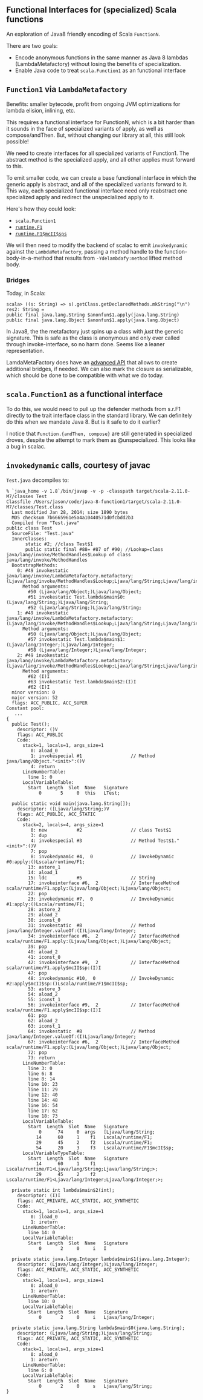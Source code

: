 ## Functional Interfaces for (specialized) Scala functions

An exploration of Java8 friendly encoding of Scala `FunctionN`.

There are two goals: 

  - Encode anonymous functions in the same manner as Java 8 lambdas
(LambdaMetafactory) without losing the benefits of specialization.
  - Enable Java code to treat `scala.Function1` as an functional interface

## `Function1` via `LambdaMetafactory`

Benefits: smaller bytecode, profit from ongoing JVM optimizations
for lambda elision, inlining, etc.
   
This requires a functional interface for FunctionN, which is a bit
harder than it sounds in the face of specialized variants of apply,
as well as compose/andThen. But, without changing our library at all,
this still look possible!

We need to create interfaces for all specialized variants of Function1.
The abstract method is the specialized apply, and all other applies must
forward to this.

To emit smaller code, we can create a base functional interface in which
the generic apply is abstract, and all of the specialized variants forward
to it. This way, each specialized functional interface need only reabstract
one specialized apply and redirect the unspecialized apply to it.

Here's how they could look:

 - `scala.Function1`
 - [`runtime.F1`](https://github.com/retronym/java-8-function1/blob/master/src/main/java/scala/runtime/F1.java)
 - [`runtime.F1$mcII$sps`](https://github.com/retronym/java-8-function1/blob/master/src/main/java/scala/runtime/F1%24mcII%24sp.java)

We will then need to modify the backend of scalac to emit
`invokedynamic` against the `LambdaMetafactory`, passing a method
handle to the function-body-in-a-method that results from `-Ydelambdafy:method`
lifted method body.

### Bridges

Today, in Scala:

```
scala> ((s: String) => s).getClass.getDeclaredMethods.mkString("\n")
res2: String =
public final java.lang.String $anonfun$1.apply(java.lang.String)
public final java.lang.Object $anonfun$1.apply(java.lang.Object)
```

In Java8, the the metafactory just spins up a class with *just* the generic
signature. This is safe as the class is anonymous and only ever
called through invoke-interface, so no harm done. Seems like a leaner
representation.

LamdaMetaFactory does have an [advanced API](http://download.java.net/jdk8/docs/api/java/lang/invoke/LambdaMetafactory.html#FLAG_BRIDGES)
that allows to create additional bridges, if needed. We can also mark
the closure as serializable, which should be done to be compatible
with what we do today.

## `scala.Function1` as a functional interface

To do this, we would need to pull up the defender methods from s.r.F1
directly to the trait interface class in the standard library. We can
definitely do this when we mandate Java 8. But is it safe to do it earlier?

I notice that `Function.{andThen, compose}` are still generated in
specialized droves, despite the attempt to mark them as @unspecialized.
This looks like a bug in scalac.

## `invokedynamic` calls, courtesy of javac

`Test.java` decompiles to:

```
% `java_home -v 1.8`/bin/javap -v -p -classpath target/scala-2.11.0-M7/classes Test
Classfile /Users/jason/code/java-8-function1/target/scala-2.11.0-M7/classes/Test.class
  Last modified Jan 28, 2014; size 1890 bytes
  MD5 checksum 7b6665961e5a4a10440571d0fcbdd2b3
  Compiled from "Test.java"
public class Test
  SourceFile: "Test.java"
  InnerClasses:
       static #2; //class Test$1
       public static final #88= #87 of #90; //Lookup=class java/lang/invoke/MethodHandles$Lookup of class java/lang/invoke/MethodHandles
  BootstrapMethods:
    0: #49 invokestatic java/lang/invoke/LambdaMetafactory.metafactory:(Ljava/lang/invoke/MethodHandles$Lookup;Ljava/lang/String;Ljava/lang/invoke/MethodType;Ljava/lang/invoke/MethodType;Ljava/lang/invoke/MethodHandle;Ljava/lang/invoke/MethodType;)Ljava/lang/invoke/CallSite;
      Method arguments:
        #50 (Ljava/lang/Object;)Ljava/lang/Object;
        #51 invokestatic Test.lambda$main$0:(Ljava/lang/String;)Ljava/lang/String;
        #52 (Ljava/lang/String;)Ljava/lang/String;
    1: #49 invokestatic java/lang/invoke/LambdaMetafactory.metafactory:(Ljava/lang/invoke/MethodHandles$Lookup;Ljava/lang/String;Ljava/lang/invoke/MethodType;Ljava/lang/invoke/MethodType;Ljava/lang/invoke/MethodHandle;Ljava/lang/invoke/MethodType;)Ljava/lang/invoke/CallSite;
      Method arguments:
        #50 (Ljava/lang/Object;)Ljava/lang/Object;
        #57 invokestatic Test.lambda$main$1:(Ljava/lang/Integer;)Ljava/lang/Integer;
        #58 (Ljava/lang/Integer;)Ljava/lang/Integer;
    2: #49 invokestatic java/lang/invoke/LambdaMetafactory.metafactory:(Ljava/lang/invoke/MethodHandles$Lookup;Ljava/lang/String;Ljava/lang/invoke/MethodType;Ljava/lang/invoke/MethodType;Ljava/lang/invoke/MethodHandle;Ljava/lang/invoke/MethodType;)Ljava/lang/invoke/CallSite;
      Method arguments:
        #62 (I)I
        #63 invokestatic Test.lambda$main$2:(I)I
        #62 (I)I
  minor version: 0
  major version: 52
  flags: ACC_PUBLIC, ACC_SUPER
Constant pool:
   ...
{
  public Test();
    descriptor: ()V
    flags: ACC_PUBLIC
    Code:
      stack=1, locals=1, args_size=1
         0: aload_0
         1: invokespecial #1                  // Method java/lang/Object."<init>":()V
         4: return
      LineNumberTable:
        line 1: 0
      LocalVariableTable:
        Start  Length  Slot  Name   Signature
            0       5     0  this   LTest;

  public static void main(java.lang.String[]);
    descriptor: ([Ljava/lang/String;)V
    flags: ACC_PUBLIC, ACC_STATIC
    Code:
      stack=2, locals=4, args_size=1
         0: new           #2                  // class Test$1
         3: dup
         4: invokespecial #3                  // Method Test$1."<init>":()V
         7: pop
         8: invokedynamic #4,  0              // InvokeDynamic #0:apply:()Lscala/runtime/F1;
        13: astore_1
        14: aload_1
        15: ldc           #5                  // String
        17: invokeinterface #6,  2            // InterfaceMethod scala/runtime/F1.apply:(Ljava/lang/Object;)Ljava/lang/Object;
        22: pop
        23: invokedynamic #7,  0              // InvokeDynamic #1:apply:()Lscala/runtime/F1;
        28: astore_2
        29: aload_2
        30: iconst_0
        31: invokestatic  #8                  // Method java/lang/Integer.valueOf:(I)Ljava/lang/Integer;
        34: invokeinterface #6,  2            // InterfaceMethod scala/runtime/F1.apply:(Ljava/lang/Object;)Ljava/lang/Object;
        39: pop
        40: aload_2
        41: iconst_0
        42: invokeinterface #9,  2            // InterfaceMethod scala/runtime/F1.apply$mcII$sp:(I)I
        47: pop
        48: invokedynamic #10,  0             // InvokeDynamic #2:apply$mcII$sp:()Lscala/runtime/F1$mcII$sp;
        53: astore_3
        54: aload_2
        55: iconst_1
        56: invokeinterface #9,  2            // InterfaceMethod scala/runtime/F1.apply$mcII$sp:(I)I
        61: pop
        62: aload_2
        63: iconst_1
        64: invokestatic  #8                  // Method java/lang/Integer.valueOf:(I)Ljava/lang/Integer;
        67: invokeinterface #6,  2            // InterfaceMethod scala/runtime/F1.apply:(Ljava/lang/Object;)Ljava/lang/Object;
        72: pop
        73: return
      LineNumberTable:
        line 3: 0
        line 6: 8
        line 8: 14
        line 10: 23
        line 11: 29
        line 12: 40
        line 14: 48
        line 16: 54
        line 17: 62
        line 18: 73
      LocalVariableTable:
        Start  Length  Slot  Name   Signature
            0      74     0  args   [Ljava/lang/String;
           14      60     1    f1   Lscala/runtime/F1;
           29      45     2    f2   Lscala/runtime/F1;
           54      20     3    f3   Lscala/runtime/F1$mcII$sp;
      LocalVariableTypeTable:
        Start  Length  Slot  Name   Signature
           14      60     1    f1   Lscala/runtime/F1<Ljava/lang/String;Ljava/lang/String;>;
           29      45     2    f2   Lscala/runtime/F1<Ljava/lang/Integer;Ljava/lang/Integer;>;

  private static int lambda$main$2(int);
    descriptor: (I)I
    flags: ACC_PRIVATE, ACC_STATIC, ACC_SYNTHETIC
    Code:
      stack=1, locals=1, args_size=1
         0: iload_0
         1: ireturn
      LineNumberTable:
        line 14: 0
      LocalVariableTable:
        Start  Length  Slot  Name   Signature
            0       2     0     i   I

  private static java.lang.Integer lambda$main$1(java.lang.Integer);
    descriptor: (Ljava/lang/Integer;)Ljava/lang/Integer;
    flags: ACC_PRIVATE, ACC_STATIC, ACC_SYNTHETIC
    Code:
      stack=1, locals=1, args_size=1
         0: aload_0
         1: areturn
      LineNumberTable:
        line 10: 0
      LocalVariableTable:
        Start  Length  Slot  Name   Signature
            0       2     0     i   Ljava/lang/Integer;

  private static java.lang.String lambda$main$0(java.lang.String);
    descriptor: (Ljava/lang/String;)Ljava/lang/String;
    flags: ACC_PRIVATE, ACC_STATIC, ACC_SYNTHETIC
    Code:
      stack=1, locals=1, args_size=1
         0: aload_0
         1: areturn
      LineNumberTable:
        line 6: 0
      LocalVariableTable:
        Start  Length  Slot  Name   Signature
            0       2     0     s   Ljava/lang/String;
}
```
